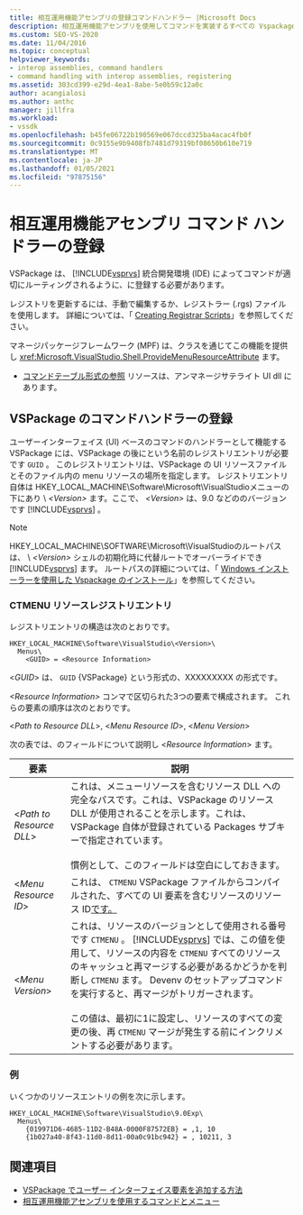 ```yaml
---
title: 相互運用機能アセンブリの登録コマンドハンドラー |Microsoft Docs
description: 相互運用機能アセンブリを使用してコマンドを実装するすべての Vspackage で使用される基本的なコマンドコントラクトについて説明します。
ms.custom: SEO-VS-2020
ms.date: 11/04/2016
ms.topic: conceptual
helpviewer_keywords:
- interop assemblies, command handlers
- command handling with interop assemblies, registering
ms.assetid: 303cd399-e29d-4ea1-8abe-5e0b59c12a0c
author: acangialosi
ms.author: anthc
manager: jillfra
ms.workload:
- vssdk
ms.openlocfilehash: b45fe06722b190569e067dccd325ba4acac4fb0f
ms.sourcegitcommit: 0c9155e9b9408fb7481d79319bf08650b610e719
ms.translationtype: MT
ms.contentlocale: ja-JP
ms.lasthandoff: 01/05/2021
ms.locfileid: "97875156"
---
```

# <a name="registering-interop-assembly-command-handlers"></a>相互運用機能アセンブリ コマンド ハンドラーの登録
VSPackage は、 [!INCLUDE[vsprvs](../../code-quality/includes/vsprvs_md.md)] 統合開発環境 (IDE) によってコマンドが適切にルーティングされるように、に登録する必要があります。

 レジストリを更新するには、手動で編集するか、レジストラー (.rgs) ファイルを使用します。 詳細については、「 [Creating Registrar Scripts](/cpp/atl/creating-registrar-scripts)」を参照してください。

 マネージパッケージフレームワーク (MPF) は、クラスを通じてこの機能を提供し <xref:Microsoft.VisualStudio.Shell.ProvideMenuResourceAttribute> ます。

- [コマンドテーブル形式の参照](/previous-versions/bb164647(v=vs.100)) リソースは、アンマネージサテライト UI dll にあります。

## <a name="command-handler-registration-of-a-vspackage"></a>VSPackage のコマンドハンドラーの登録
 ユーザーインターフェイス (UI) ベースのコマンドのハンドラーとして機能する VSPackage には、VSPackage の後にという名前のレジストリエントリが必要です `GUID` 。 このレジストリエントリは、VSPackage の UI リソースファイルとそのファイル内の menu リソースの場所を指定します。 レジストリエントリ自体は HKEY_LOCAL_MACHINE\Software\Microsoft\VisualStudioメニューの下にあり \\ *\<Version>* ます。ここで、 *\<Version>* は、9.0 などののバージョンです [!INCLUDE[vsprvs](../../code-quality/includes/vsprvs_md.md)] 。

> [!NOTE]
> HKEY_LOCAL_MACHINE\SOFTWARE\Microsoft\VisualStudioのルートパスは、 \\ *\<Version>* シェルの初期化時に代替ルートでオーバーライドでき [!INCLUDE[vsprvs](../../code-quality/includes/vsprvs_md.md)] ます。 ルートパスの詳細については、「 [Windows インストーラーを使用した Vspackage のインストール](../../extensibility/internals/installing-vspackages-with-windows-installer.md)」を参照してください。

### <a name="the-ctmenu-resource-registry-entry"></a>CTMENU リソースレジストリエントリ
 レジストリエントリの構造は次のとおりです。

```
HKEY_LOCAL_MACHINE\Software\VisualStudio\<Version>\
  Menus\
    <GUID> = <Resource Information>
```

 \<*GUID*> は、 `GUID` {VSPackage} という形式の、XXXXXXXXX の形式です。

 *\<Resource Information>* コンマで区切られた3つの要素で構成されます。 これらの要素の順序は次のとおりです。

 \<*Path to Resource DLL*>, \<*Menu Resource ID*>, \<*Menu Version*>

 次の表では、のフィールドについて説明し \<*Resource Information*> ます。

| 要素 | 説明 |
|---------------------------| - |
| \<*Path to Resource DLL*> | これは、メニューリソースを含むリソース DLL への完全なパスです。これは、VSPackage のリソース DLL が使用されることを示します。これは、VSPackage 自体が登録されている Packages サブキーで指定されています。<br /><br /> 慣例として、このフィールドは空白にしておきます。 |
| \<*Menu Resource ID*> | これは、 `CTMENU` VSPackage ファイルからコンパイルされた、すべての UI 要素を含むリソースのリソース ID[です。](../../extensibility/internals/visual-studio-command-table-dot-vsct-files.md) |
| \<*Menu Version*> | これは、リソースのバージョンとして使用される番号です `CTMENU` 。 [!INCLUDE[vsprvs](../../code-quality/includes/vsprvs_md.md)] では、この値を使用して、リソースの内容を `CTMENU` すべてのリソースのキャッシュと再マージする必要があるかどうかを判断し `CTMENU` ます。 Devenv のセットアップコマンドを実行すると、再マージがトリガーされます。<br /><br /> この値は、最初に1に設定し、リソースのすべての変更の後、再 `CTMENU` マージが発生する前にインクリメントする必要があります。 |

### <a name="example"></a>例
 いくつかのリソースエントリの例を次に示します。

```
HKEY_LOCAL_MACHINE\Software\VisualStudio\9.0Exp\
  Menus\
    {019971D6-4685-11D2-B48A-0000F87572EB} = ,1, 10
    {1b027a40-8f43-11d0-8d11-00a0c91bc942} = , 10211, 3
```

## <a name="see-also"></a>関連項目
- [VSPackage でユーザー インターフェイス要素を追加する方法](../../extensibility/internals/how-vspackages-add-user-interface-elements.md)
- [相互運用機能アセンブリを使用するコマンドとメニュー](../../extensibility/internals/commands-and-menus-that-use-interop-assemblies.md)